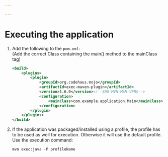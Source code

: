 ```yaml
---

---
```


# Executing the application

1. Add the following to the ```pom.xml```:  
	(Add the correct Class containing the main() method to the mainClass tag)   
	
	```XML
	<build>
		<plugins>
			<plugin>
	  			<groupId>org.codehaus.mojo</groupId>
	  			<artifactId>exec-maven-plugin</artifactId>
	  			<version>1.6.0</version><!--$NO-MVN-MAN-VER$-->
	  			<configuration>
	   				<mainClass>com.example.application.Main</mainClass>
	  			</configuration>
			</plugin>
		</plugins>
	</build>
	```

2. If the application was packaged/installed using a profile, the profile has to be used as well for execution. Otherwise it will use the default profile. Use the execution command:    
    
    ```shell
    mvn exec:java -P profileName
    ```